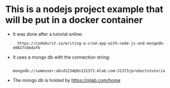 # This is a nodejs project example that will be put in a docker container

- It was done after a tutorial online:

        https://codeburst.io/writing-a-crud-app-with-node-js-and-mongodb-e0827cbbdafb

- It uses a mongo db with the connection string:
        
        mongodb://someuser:abcd1234@ds131373.mlab.com:31373/productstutorial 

- The mongo db is hosted by https://mlab.com/home 